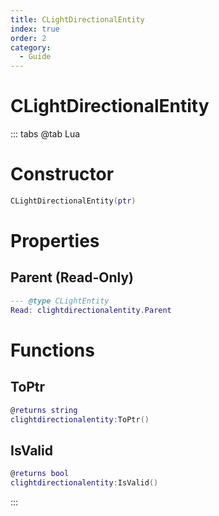 ```yaml
---
title: CLightDirectionalEntity
index: true
order: 2
category:
  - Guide
---
```


# CLightDirectionalEntity

::: tabs
@tab Lua
# Constructor
```lua
CLightDirectionalEntity(ptr)
```
# Properties
## Parent (Read-Only)
```lua
--- @type CLightEntity
Read: clightdirectionalentity.Parent
```
# Functions
## ToPtr
```lua
@returns string
clightdirectionalentity:ToPtr()
```
## IsValid
```lua
@returns bool
clightdirectionalentity:IsValid()
```

:::
